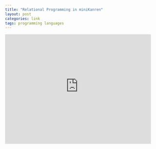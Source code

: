 ```yaml
---
title: "Relational Programming in miniKanren"
layout: post
categories: link
tags: programming languages
---
```


<iframe width="480" height="360" src="http://d1snlc0orfrhj.cloudfront.net/presentations/12-sep-relationproginminikanren.mp4" frameborder="0" allowfullscreen></iframe>
